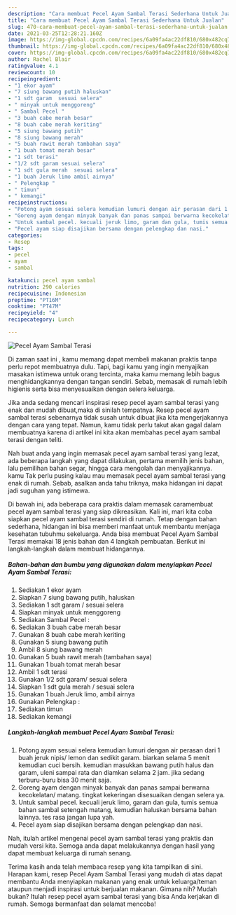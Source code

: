 ```yaml
---
description: "Cara membuat Pecel Ayam Sambal Terasi Sederhana Untuk Jualan"
title: "Cara membuat Pecel Ayam Sambal Terasi Sederhana Untuk Jualan"
slug: 470-cara-membuat-pecel-ayam-sambal-terasi-sederhana-untuk-jualan
date: 2021-03-25T12:28:21.160Z
image: https://img-global.cpcdn.com/recipes/6a09fa4ac22df810/680x482cq70/pecel-ayam-sambal-terasi-foto-resep-utama.jpg
thumbnail: https://img-global.cpcdn.com/recipes/6a09fa4ac22df810/680x482cq70/pecel-ayam-sambal-terasi-foto-resep-utama.jpg
cover: https://img-global.cpcdn.com/recipes/6a09fa4ac22df810/680x482cq70/pecel-ayam-sambal-terasi-foto-resep-utama.jpg
author: Rachel Blair
ratingvalue: 4.1
reviewcount: 10
recipeingredient:
- "1 ekor ayam"
- "7 siung bawang putih haluskan"
- "1 sdt garam  sesuai selera"
- " minyak untuk menggoreng"
- " Sambal Pecel "
- "3 buah cabe merah besar"
- "8 buah cabe merah keriting"
- "5 siung bawang putih"
- "8 siung bawang merah"
- "5 buah rawit merah tambahan saya"
- "1 buah tomat merah besar"
- "1 sdt terasi"
- "1/2 sdt garam sesuai selera"
- "1 sdt gula merah  sesuai selera"
- "1 buah Jeruk limo ambil airnya"
- " Pelengkap "
- " timun"
- " kemangi"
recipeinstructions:
- "Potong ayam sesuai selera kemudian lumuri dengan air perasan dari 1 buah jeruk nipis/ lemon dan sedikit garam. biarkan selama 5 menit kemudian cuci bersih. kemudian masukkan bawang putih halus dan garam, uleni sampai rata dan diamkan selama 2 jam. jika sedang terburu-buru bisa 30 menit saja."
- "Goreng ayam dengan minyak banyak dan panas sampai berwarna kecokelatan/ matang. tingkat kekeringan disesuaikan dengan selera ya."
- "Untuk sambal pecel. kecuali jeruk limo, garam dan gula, tumis semua bahan sambal setengah matang, kemudian haluskan bersama bahan lainnya. tes rasa jangan lupa yah."
- "Pecel ayam siap disajikan bersama dengan pelengkap dan nasi."
categories:
- Resep
tags:
- pecel
- ayam
- sambal

katakunci: pecel ayam sambal 
nutrition: 290 calories
recipecuisine: Indonesian
preptime: "PT16M"
cooktime: "PT47M"
recipeyield: "4"
recipecategory: Lunch

---
```



![Pecel Ayam Sambal Terasi](https://img-global.cpcdn.com/recipes/6a09fa4ac22df810/680x482cq70/pecel-ayam-sambal-terasi-foto-resep-utama.jpg)

Di zaman  saat ini , kamu memang dapat membeli makanan praktis tanpa perlu repot membuatnya dulu. Tapi, bagi kamu yang ingin menyajikan masakan istimewa untuk orang tercinta, maka kamu memang lebih bagus menghidangkannya dengan tangan sendiri. Sebab, memasak di rumah lebih higienis serta bisa menyesuaikan dengan selera keluarga.

Jika anda sedang mencari inspirasi resep pecel ayam sambal terasi yang enak dan mudah dibuat,maka di sinilah tempatnya. Resep pecel ayam sambal terasi  sebenarnya tidak susah untuk dibuat jika kita mengerjakannya dengan cara yang tepat. Namun, kamu tidak perlu takut akan gagal dalam membuatnya 
karena di artikel ini kita akan membahas pecel ayam sambal terasi dengan teliti.  



Nah buat anda yang ingin memasak pecel ayam sambal terasi yang lezat, ada beberapa langkah yang dapat dilakukan, pertama memilih jenis bahan, lalu pemilihan bahan segar, hingga cara mengolah dan menyajikannya. kamu Tak perlu pusing kalau mau memasak pecel ayam sambal terasi yang enak di rumah. Sebab, asalkan anda  tahu triknya, maka hidangan ini dapat jadi suguhan yang istimewa.

Di bawah ini, ada beberapa cara praktis  dalam memasak caramembuat pecel ayam sambal terasi yang siap dikreasikan. Kali ini, mari kita coba siapkan pecel ayam sambal terasi sendiri di rumah. Tetap dengan bahan sederhana, hidangan ini bisa memberi manfaat untuk membantu menjaga kesehatan tubuhmu sekeluarga. Anda bisa membuat Pecel Ayam Sambal Terasi memakai 18 jenis bahan dan 4 langkah pembuatan. Berikut ini langkah-langkah dalam membuat hidangannya.

<!--inarticleads1-->

##### Bahan-bahan dan bumbu yang digunakan dalam menyiapkan Pecel Ayam Sambal Terasi:

1. Sediakan 1 ekor ayam
1. Siapkan 7 siung bawang putih, haluskan
1. Sediakan 1 sdt garam / sesuai selera
1. Siapkan  minyak untuk menggoreng
1. Sediakan  Sambal Pecel :
1. Sediakan 3 buah cabe merah besar
1. Gunakan 8 buah cabe merah keriting
1. Gunakan 5 siung bawang putih
1. Ambil 8 siung bawang merah
1. Gunakan 5 buah rawit merah (tambahan saya)
1. Gunakan 1 buah tomat merah besar
1. Ambil 1 sdt terasi
1. Gunakan 1/2 sdt garam/ sesuai selera
1. Siapkan 1 sdt gula merah / sesuai selera
1. Gunakan 1 buah Jeruk limo, ambil airnya
1. Gunakan  Pelengkap :
1. Sediakan  timun
1. Sediakan  kemangi




<!--inarticleads2-->

##### Langkah-langkah membuat Pecel Ayam Sambal Terasi:

1. Potong ayam sesuai selera kemudian lumuri dengan air perasan dari 1 buah jeruk nipis/ lemon dan sedikit garam. biarkan selama 5 menit kemudian cuci bersih. kemudian masukkan bawang putih halus dan garam, uleni sampai rata dan diamkan selama 2 jam. jika sedang terburu-buru bisa 30 menit saja.
1. Goreng ayam dengan minyak banyak dan panas sampai berwarna kecokelatan/ matang. tingkat kekeringan disesuaikan dengan selera ya.
1. Untuk sambal pecel. kecuali jeruk limo, garam dan gula, tumis semua bahan sambal setengah matang, kemudian haluskan bersama bahan lainnya. tes rasa jangan lupa yah.
1. Pecel ayam siap disajikan bersama dengan pelengkap dan nasi.




Nah, itulah artikel mengenai  pecel ayam sambal terasi  yang praktis dan mudah versi kita. Semoga anda dapat melakukannya dengan hasil yang dapat membuat keluarga di rumah senang. 

Terima kasih anda telah membaca resep yang kita tampilkan di sini. Harapan kami, resep  Pecel Ayam Sambal Terasi yang mudah di atas dapat membantu Anda menyiapkan makanan yang enak untuk keluarga/teman ataupun menjadi inspirasi untuk berjualan makanan. Gimana nih? Mudah bukan? Itulah resep pecel ayam sambal terasi yang bisa Anda kerjakan di rumah. Semoga bermanfaat dan selamat mencoba!


